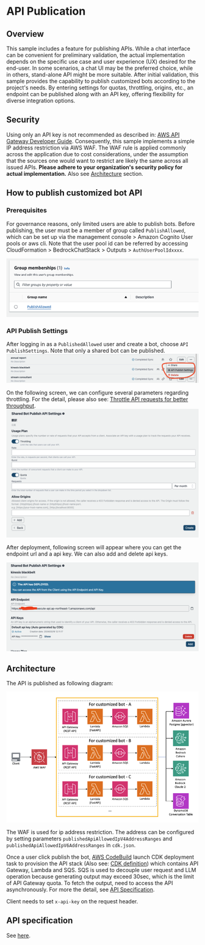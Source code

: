 # API Publication

## Overview

This sample includes a feature for publishing APIs. While a chat interface can be convenient for preliminary validation, the actual implementation depends on the specific use case and user experience (UX) desired for the end-user. In some scenarios, a chat UI may be the preferred choice, while in others, stand-alone API might be more suitable. After initial validation, this sample provides the capability to publish customized bots according to the project's needs. By entering settings for quotas, throttling, origins, etc., an endpoint can be published along with an API key, offering flexibility for diverse integration options.

## Security

Using only an API key is not recommended as described in: [AWS API Gateway Developer Guide](https://docs.aws.amazon.com/apigateway/latest/developerguide/api-gateway-api-usage-plans.html). Consequently, this sample implements a simple IP address restriction via AWS WAF. The WAF rule is applied commonly across the application due to cost considerations, under the assumption that the sources one would want to restrict are likely the same across all issued APIs. **Please adhere to your organization's security policy for actual implementation.** Also see [Architecture](#architecture) section.

## How to publish customized bot API

### Prerequisites

For governance reasons, only limited users are able to publish bots. Before publishing, the user must be a member of group called `PublishAllowed`, which can be set up via the management console > Amazon Cognito User pools or aws cli. Note that the user pool id can be referred by accessing CloudFormation > BedrockChatStack > Outputs > `AuthUserPoolIdxxxx`.

![](./imgs/group_membership_publish_allowed.png)

### API Publish Settings

After logging in as a `PublishedAllowed` user and create a bot, choose `API PublishSettings`. Note that only a shared bot can be published.
![](./imgs/bot_api_publish_screenshot.png)

On the following screen, we can configure several parameters regarding throttling. For the detail, please also see: [Throttle API requests for better throughput](https://docs.aws.amazon.com/apigateway/latest/developerguide/api-gateway-request-throttling.html).
![](./imgs/bot_api_publish_screenshot2.png)

After deployment, following screen will appear where you can get the endpoint url and a api key. We can also add and delete api keys.

![](./imgs/bot_api_publish_screenshot3.png)

## Architecture

The API is published as following diagram:

![](./imgs/published_arch.png)

The WAF is used for ip address restriction. The address can be configured by setting parameters `publishedApiAllowedIpV4AddressRanges` and `publishedApiAllowedIpV6AddressRanges` in `cdk.json`.

Once a user click publish the bot, [AWS CodeBuild](https://aws.amazon.com/codebuild/) launch CDK deployment task to provision the API stack (Also see: [CDK definition](../cdk/lib/api-publishment-stack.ts)) which contains API Gateway, Lambda and SQS. SQS is used to decouple user request and LLM operation because generating output may exceed 30sec, which is the limit of API Gateway quota. To fetch the output, need to access the API asynchronously. For more the detail, see [API Specification](#api-specification).

Client needs to set `x-api-key` on the request header.

## API specification

See [here](https://aws-samples.github.io/bedrock-claude-chat).
